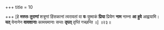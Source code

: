 +++
title = 10

+++
[हे **मरुतः** **तुराणां** शत्रूणां हिंसकानां त्वरावतां वा **वः** युष्माकं **प्रिया** प्रियेण **नाम** नाम्ना **आ** **हुवे** आह्वयामि। **यत्** येनानेन **वावशानाः** कामयमानाः सन्तः **तृपत्** तृप्तिं गच्छन्ति ॥] ॥२३॥